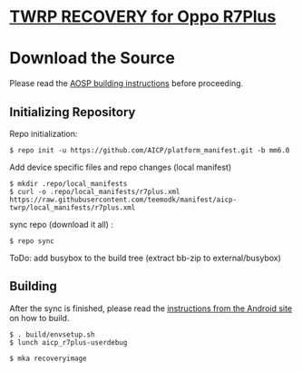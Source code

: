[TWRP RECOVERY for Oppo R7Plus](http://forum.xda-developers.com/showthread.php?p=32965365)
===============================


Download the Source
===================

Please read the [AOSP building instructions](http://source.android.com/source/index.html) before proceeding.

Initializing Repository
-----------------------

Repo initialization:

    $ repo init -u https://github.com/AICP/platform_manifest.git -b mm6.0


Add device specific files and repo changes (local manifest)

    $ mkdir .repo/local_manifests
    $ curl -o .repo/local_manifests/r7plus.xml https://raw.githubusercontent.com/teemodk/manifest/aicp-twrp/local_manifests/r7plus.xml
     

sync repo (download it all) :

    $ repo sync

ToDo: add busybox to the build tree (extract bb-zip to external/busybox)

Building
--------

After the sync is finished, please read the [instructions from the Android site](http://s.android.com/source/building.html) on how to build.

    $ . build/envsetup.sh
    $ lunch aicp_r7plus-userdebug

    $ mka recoveryimage
    
